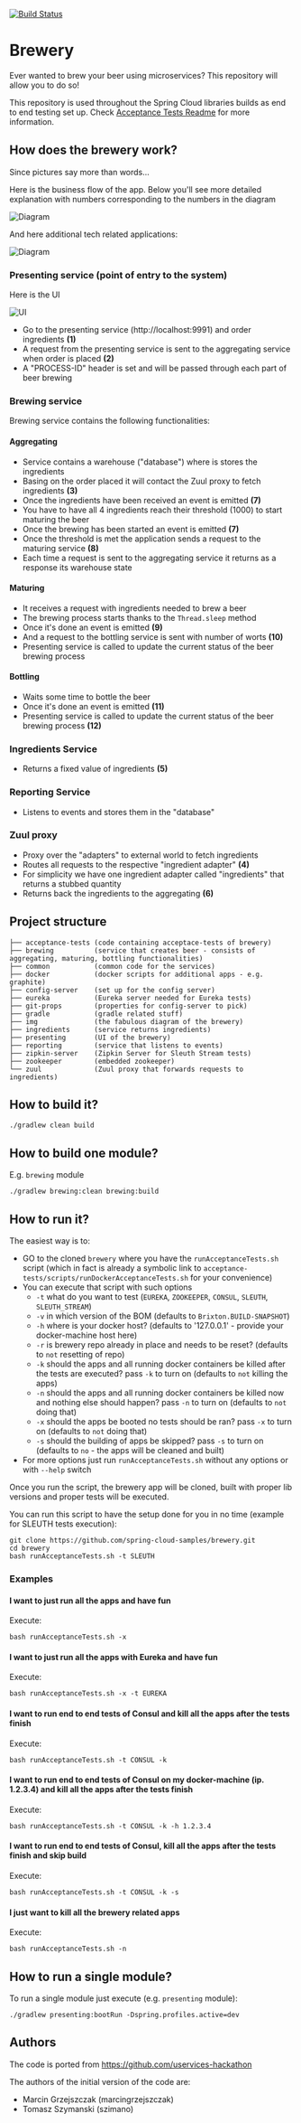 [![Build Status](https://travis-ci.org/spring-cloud-samples/brewery.svg)](https://travis-ci.org/spring-cloud-samples/brewery)

# Brewery

Ever wanted to brew your beer using microservices? This repository will allow you to do so!

This repository is used throughout the Spring Cloud libraries builds as end to end testing set up. Check
[Acceptance Tests Readme](acceptance-tests/README.md) for more information.

## How does the brewery work?

Since pictures say more than words...

Here is the business flow of the app. Below you'll see more detailed explanation with numbers corresponding
to the numbers in the diagram

![Diagram](img/Brewery.png)

And here additional tech related applications:

![Diagram](img/Tech_apps.png)

### Presenting service (point of entry to the system)

Here is the UI

![UI](img/Brewery_UI.png)

- Go to the presenting service (http://localhost:9991) and order ingredients **(1)**
- A request from the presenting service is sent to the aggregating service when order is placed **(2)**
- A "PROCESS-ID" header is set and will be passed through each part of beer brewing

### Brewing service

Brewing service contains the following functionalities:

#### Aggregating

- Service contains a warehouse ("database") where is stores the ingredients
- Basing on the order placed it will contact the Zuul proxy to fetch ingredients **(3)**
- Once the ingredients have been received an event is emitted **(7)**
- You have to have all 4 ingredients reach their threshold (1000) to start maturing the beer 
- Once the brewing has been started an event is emitted **(7)**
- Once the threshold is met the application sends a request to the maturing service **(8)**
- Each time a request is sent to the aggregating service it returns as a response its warehouse state

#### Maturing

- It receives a request with ingredients needed to brew a beer
- The brewing process starts thanks to the `Thread.sleep` method
- Once it's done an event is emitted **(9)** 
- And a request to the bottling service is sent with number of worts **(10)**
- Presenting service is called to update the current status of the beer brewing process

#### Bottling

- Waits some time to bottle the beer
- Once it's done an event is emitted **(11)** 
- Presenting service is called to update the current status of the beer brewing process **(12)**

### Ingredients Service

- Returns a fixed value of ingredients **(5)**

### Reporting Service

- Listens to events and stores them in the "database"

### Zuul proxy

- Proxy over the "adapters" to external world to fetch ingredients
- Routes all requests to the respective "ingredient adapter" **(4)**
- For simplicity we have one ingredient adapter called "ingredients" that returns a stubbed quantity
- Returns back the ingredients to the aggregating **(6)**

## Project structure

```
├── acceptance-tests (code containing acceptace-tests of brewery)
├── brewing          (service that creates beer - consists of aggregating, maturing, bottling functionalities)
├── common           (common code for the services)
├── docker           (docker scripts for additional apps - e.g. graphite)
├── config-server    (set up for the config server)
├── eureka           (Eureka server needed for Eureka tests)
├── git-props        (properties for config-server to pick)
├── gradle           (gradle related stuff)
├── img              (the fabulous diagram of the brewery)
├── ingredients      (service returns ingredients)
├── presenting       (UI of the brewery)
├── reporting        (service that listens to events)
├── zipkin-server    (Zipkin Server for Sleuth Stream tests)
├── zookeeper        (embedded zookeeper)
└── zuul             (Zuul proxy that forwards requests to ingredients)
```

## How to build it?

```
./gradlew clean build
```

## How to build one module?

E.g. `brewing` module

```
./gradlew brewing:clean brewing:build
```

## How to run it?

The easiest way is to:

* GO to the cloned `brewery` where you have the `runAcceptanceTests.sh` script (which in fact is already a symbolic link to `acceptance-tests/scripts/runDockerAcceptanceTests.sh`
 for your convenience)
* You can execute that script with such options
    * `-t` what do you want to test (`EUREKA`, `ZOOKEEPER`, `CONSUL`, `SLEUTH`, `SLEUTH_STREAM`)
    * `-v` in which version of the BOM (defaults to `Brixton.BUILD-SNAPSHOT`)
    * `-h` where is your docker host? (defaults to '127.0.0.1' - provide your docker-machine host here)
    * `-r` is brewery repo already in place and needs to be reset? (defaults to `not` resetting of repo)
    * `-k` should the apps and all running docker containers be killed after the tests are executed? pass `-k` to turn on (defaults to `not` killing the apps)
    * `-n` should the apps and all running docker containers be killed now and nothing else should happen? pass `-n` to turn on (defaults to `not` doing that)
    * `-x` should the apps be booted no tests should be ran? pass `-x` to turn on (defaults to `not` doing that)
    * `-s` should the building of apps be skipped? pass `-s` to turn on (defaults to `no` - the apps will be cleaned and built)
* For more options just run `runAcceptanceTests.sh` without any options or with `--help` switch

Once you run the script, the brewery app will be cloned, built with proper lib versions and proper tests
will be executed.

You can run this script to have the setup done for you in no time (example for SLEUTH tests execution):

```
git clone https://github.com/spring-cloud-samples/brewery.git
cd brewery
bash runAcceptanceTests.sh -t SLEUTH
```

### Examples

#### I want to just run all the apps and have fun

Execute:

```
bash runAcceptanceTests.sh -x
```

#### I want to just run all the apps with Eureka and have fun

Execute:

```
bash runAcceptanceTests.sh -x -t EUREKA
```

#### I want to run end to end tests of Consul and kill all the apps after the tests finish

Execute:

```
bash runAcceptanceTests.sh -t CONSUL -k
```

#### I want to run end to end tests of Consul on my docker-machine (ip. 1.2.3.4) and kill all the apps after the tests finish

Execute:

```
bash runAcceptanceTests.sh -t CONSUL -k -h 1.2.3.4
```

#### I want to run end to end tests of Consul, kill all the apps after the tests finish and skip build

Execute:

```
bash runAcceptanceTests.sh -t CONSUL -k -s
```

#### I just want to kill all the brewery related apps

Execute:

```
bash runAcceptanceTests.sh -n
```


## How to run a single module?

To run a single module just execute (e.g. `presenting` module):

```
./gradlew presenting:bootRun -Dspring.profiles.active=dev
```

## Authors

The code is ported from https://github.com/uservices-hackathon

The authors of the initial version of the code are:
- Marcin Grzejszczak (marcingrzejszczak)
- Tomasz Szymanski (szimano)
